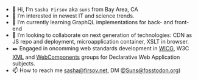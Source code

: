 - 👋 Hi, I’m `Sasha Firsov` aka `suns` from Bay Area, CA
- 👀 I’m interested in newest IT and science trends. 
- 🌱 I’m currently learning GraphQL implementations for back- and front-end
- 💞️ I’m looking to collaborate on next generation of technologies: CDN as JS repo and deployment, microapplication container, XSLT in browser.
- ✒️ Engaged in oncomming web standards development in [WICG](https://github.com/WICG), W3C [XML](https://www.w3.org/community/xslt-40/participants) and [WebComponents](https://www.w3.org/community/webcomponents/participants) groups for Declarative Web Application subjects.
- 📫 How to reach me sasha@firsov.net, DM [@Suns@fosstodon.org](https://fosstodon.org/@Suns))
